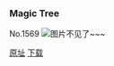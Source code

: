 ### Magic Tree
No.1569
![图片不见了~~~](https://imgs.xkcd.com/comics/magic_tree.png)

[原址](https://xkcd.com//1569) [下载](https://imgs.xkcd.com/comics/magic_tree.png)

